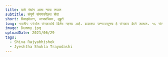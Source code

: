 ```yaml
---
title: दाते पंचांग आता नव्या रूपात
subtitle: संपूर्ण संगणकीकृत सेवा
short: विवाहमेलन, जन्मपत्रिका, मुहूर्त
long: भारतीय परंपरेत संस्कारांचे विशेष महत्त्व आहे. बाळाच्या जन्मापासूनच हे संस्कार केले जातात. १६ संस्कारांपैकी अनेक संस्कार याच काळातील आहेत. हे संस्कार बाळासाठी कल्याणकारी असतात. अशा लाभदायक संस्कारांसाठी योग्य मुहूर्त हवाच, web.datepanchang.com
image: Dummy.jpg
uploadDate: 2021/06/29
tags:
  - Shiva Rajyabhishek
  - Jyeshtha Shukla Trayodashi
---
```

